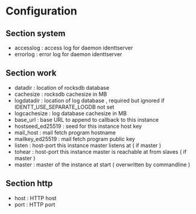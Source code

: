 # Configuration

## Section system

- accesslog : access log for daemon identtserver
- errorlog : error log for daemon identtserver

## Section work

- datadir : location of rocksdb database
- cachesize : rocksdb cachesize in MB
- logdatadir : location of log database , required but ignored if IDENTT_USE_SEPARATE_LOGDB not set
- logcachesize : log database cachesize in MB
- base_url : base URL to append to callback to this instance
- hostseed_ed25519 : seed for this instance host key
- mail_host : mail fetch program hostname
- mailkey_ed25519 : mail fetch program public key
- listen : host-port this instance master listens at ( if master )
- tohear : host-port this instance master is reachable at from slaves ( if master )
- master : master of the instance at start ( overwritten by commandline )

## Section http

- host : HTTP host 
- port : HTTP port

